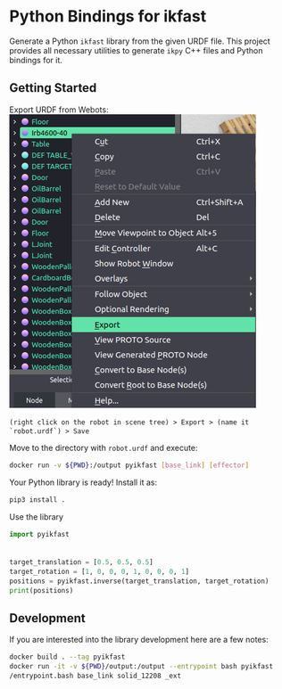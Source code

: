 # Python Bindings for ikfast

Generate a Python `ikfast` library from the given URDF file.
This project provides all necessary utilities to generate `ikpy` C++ files and Python bindings for it.

## Getting Started

Export URDF from Webots:  
![Export URDF menu](./assets/menu.png)
```
(right click on the robot in scene tree) > Export > (name it `robot.urdf`) > Save
```

Move to the directory with `robot.urdf` and execute:
```bash
docker run -v ${PWD}:/output pyikfast [base_link] [effector]
```

Your Python library is ready!
Install it as:
```bash
pip3 install .
```

Use the library
```python
import pyikfast


target_translation = [0.5, 0.5, 0.5]
target_rotation = [1, 0, 0, 0, 1, 0, 0, 0, 1]
positions = pyikfast.inverse(target_translation, target_rotation)
print(positions)
```

## Development
If you are interested into the library development here are a few notes:

```bash
docker build . --tag pyikfast
docker run -it -v ${PWD}/output:/output --entrypoint bash pyikfast
/entrypoint.bash base_link solid_12208 _ext
```
